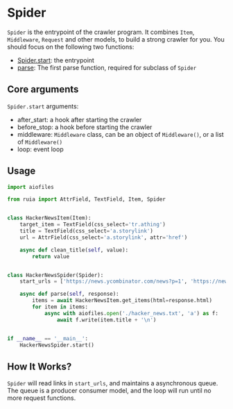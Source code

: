 # Spider

`Spider` is the entrypoint of the crawler program.
It combines `Item`, `Middleware`, `Request` and other models, to build a strong crawler for you.
You should focus on the following two functions:

- [Spider.start](): the entrypoint
- [parse](): The first parse function, required for subclass of `Spider`

## Core arguments

`Spider.start` arguments:

- after_start: a hook after starting the crawler
- before_stop: a hook before starting the crawler
- middleware: `Middleware` class, can be an object of `Middleware()`, or a list of `Middleware()`
- loop: event loop

## Usage

```python
import aiofiles

from ruia import AttrField, TextField, Item, Spider


class HackerNewsItem(Item):
    target_item = TextField(css_select='tr.athing')
    title = TextField(css_select='a.storylink')
    url = AttrField(css_select='a.storylink', attr='href')

    async def clean_title(self, value):
        return value


class HackerNewsSpider(Spider):
    start_urls = ['https://news.ycombinator.com/news?p=1', 'https://news.ycombinator.com/news?p=2']

    async def parse(self, response):
        items = await HackerNewsItem.get_items(html=response.html)
        for item in items:
            async with aiofiles.open('./hacker_news.txt', 'a') as f:
                await f.write(item.title + '\n')


if __name__ == '__main__':
    HackerNewsSpider.start()
```

## How It Works?

`Spider` will read links in `start_urls`, and maintains a asynchronous queue.
The queue is a producer consumer model, and the loop will run until no more request functions.
